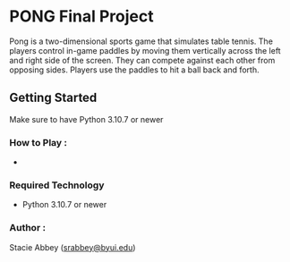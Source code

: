 # PONG Final Project

Pong is a two-dimensional sports game that simulates table tennis. The players control in-game paddles by moving them vertically across the left and right side of the screen. They can compete against each other from opposing sides. Players use the paddles to hit a ball back and forth.

## Getting Started 
Make sure to have Python 3.10.7 or newer

### How to Play :
* 

### Required Technology
* Python 3.10.7 or newer

### Author :
Stacie Abbey (srabbey@byui.edu) 
